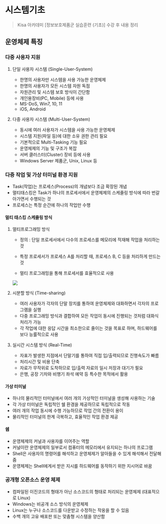 # 시스템기초

> Kisa 아카데미 [정보보호제품군 실습훈련 (기초)] 수강 후 내용 정리

## 운영체제 특징

### 다중 사용자 지원

1. 단일 사용자 시스템 (Single-User-System)

    - 한명의 사용자만 시스템을 사용 가능한 운영체제
    - 한명의 사용자가 모든 시스템 자원 독점
    - 자원관리 및 시스템 보호 방식이 간단함
    - 개인용장비(PC, Mobile) 등에 사용
    - MS-DoS, Win7, 10, 11
    - iOS, Android

2. 다중 사용자 시스템 (Multi-User-System)

    - 동시에 여러 사용자가 시스템을 사용 가능한 운영체제
    - 시스템 지원(파일 등)에 대한 소유 권한 관리 필요
    - 기본적으로 Multi-Tasking 기능 필요
    - 운영체제의 기능 및 구조가 복잡
    - 서버 클러스터(Cluster) 장비 등에 사용
    - Windows Server 제품군, Unix, Linux 등

### 다중 작업 및 가상 터미널 환경 지원

- Task(작업)는 프로세스(Process)의 개념보다 조금 확장된 개념
- 멀티태스킹은 Task가 하나의 프로세서에서 운영체제의 스케쥴링 방식에 따라 번갈아가면서 수행되는 것
- 프로세스는 특정 순간에 하나의 작업만 수행

#### 멀티 태스킹 스케쥴링 방식

1. 멀티프로그래밍 방식

    - 정의 : 단일 프로세서에서 다수의 프로세스를 메모리에 적재해 작업을 처리하는 것

    - 특정 프로세서가 프로세스 A를 처리할 때, 프로세스 B, C 등을 처리하게 만드는 것
    
    - 멀티 프로그래밍을 통해 프로세서를 효율적으로 사용

    <img src="https://s3.ap-northeast-2.amazonaws.com/static.gracieuxyh.dev/os/multi-programming.png">
  
2. 시분할 방식 (Time-sharing)

    - 여러 사용자가 각자의 단말 장치를 통하여 운영체제와 대화하면서 각자의 프로그램을 실행
    - 다중 프로그래밍 방식과 결합하여 모든 작업이 동시에 진행되는 것처럼 대화식 처리가 가능
    - 각 작업에 대한 응답 시간을 최소한으로 줄이는 것을 목표로 하며, 하드웨어를 보다 능률적으로 사용

3. 실시간 시스템 방식 (Real-Time)

    - 자표가 발생한 지점에서 단말기를 통하여 직접 입/출력되므로 진행속도가 빠름
    - 처리시간 및 비용 단축
    - 자료가 무작위로 도착하므로 입/출력 자료의 일시 저장과 대기가 필요
    - 은행, 공장 기차와 비행기 좌석 예약 등 특수한 목적에서 활용
  
#### 가상 터미널

- 하나의 물리적인 터미널에서 여러 개의 가상적인 터미널을 생성해 사용하는 기술
- 각 가상 터미널은 독립적인 쉘 환경을 제공하므로 독립적으로 작동
- 여러 개의 작업 동시에 수행 가능하므로 작업 간의 전환이 용이
- 물리적인 터미널의 한계 극복하고, 효율적인 작업 환경 제공

#### 쉡

- 운영체제의 커널과 사용자를 이어주는 역할
- 커널이란 운영체제의 일부로서 컴퓨터의 메모리에서 유지되는 하나의 프로그램
- Shell은 사용자의 명령어를 해석하고 운영체제가 알아들을 수 있게 해석해서 전달해줌
- 운영체제는 Shell에게서 받은 지시를 하드웨어를 동작하기 위한 지시어로 바꿈

### 공개형 오픈소스 운영 체제

- 컴파일된 이진코드의 형태가 아닌 소스코드의 형태로 처리되는 운영체제 (대표적으로 Linux)
- Windows는 비공개 소스 방식의 운영체제
- Linux는 누구나 소스코드를 다운받고 수정하는 작옹을 할 수 있음
- 수백 개의 고유 배포판 또는 맞춤형 시스템을 양산함
